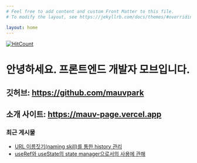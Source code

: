 ```yaml
---
# Feel free to add content and custom Front Matter to this file.
# To modify the layout, see https://jekyllrb.com/docs/themes/#overriding-theme-defaults

layout: home
---
```

[![HitCount](https://hits.dwyl.com/mauvpark/mauvparkgithubio.svg?style=flat&show=unique)](http://hits.dwyl.com/mauvpark/mauvparkgithubio)
# 안녕하세요. 프론트엔드 개발자 모브입니다. 

## 깃허브: <https://github.com/mauvpark>
## 소개 사이트: <https://mauv-page.vercel.app>

### 최근 게시물

- [URL 이름짓기(naming skill)를 통한 history 관리](docs/Javascript/2022-05-04-history-management-with-url-naming-skill.md)
- [useRef와 useState의 state manager으로서의 사용에 관해](docs/React/2022-05-03-useref-and-usestate-use-cases-as-a-state-manager.md)

<script src="https://utteranc.es/client.js"
        repo="mauvpark/mauvpark.github.io" 
        issue-term="pathname"
        theme="github-light"
        label="comment"
        crossorigin="anonymous"
        async>
</script>
